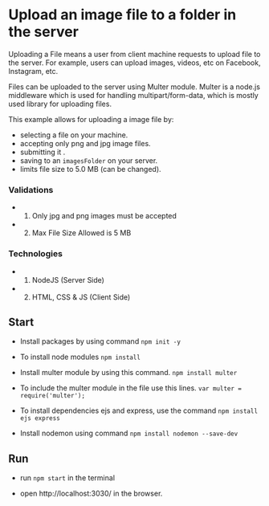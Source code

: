 # Upload an image file to a folder in the server

Uploading a File means a user from client machine requests to upload file to the server. For example, users can upload images, videos, etc on Facebook, Instagram, etc.

Files can be uploaded to the server using Multer module. Multer is a node.js middleware which is used for handling multipart/form-data, which is mostly used library for uploading files.

This example allows for uploading a image file by:

- selecting a file on your machine.
- accepting only png and jpg image files.
- submitting it .
- saving to an `imagesFolder` on your server.
- limits file size to 5.0 MB (can be changed).

### Validations
- 1. Only jpg and png images must be accepted
- 2. Max File Size Allowed is 5 MB

### Technologies
- 1. NodeJS  (Server Side)
- 2. HTML, CSS & JS (Client Side)
## Start

- Install packages by using command
`npm init -y`

- To install node modules
`npm install`

- Install multer module by using this command.
`npm install multer`

- To include the multer module in the file use this lines.
`var multer = require('multer');`

- To install dependencies ejs and express, use the command
`npm install ejs express`

- Install nodemon using command
`npm install nodemon --save-dev`

## Run
- run `npm start` in the terminal 

- open http://localhost:3030/ in the browser.
